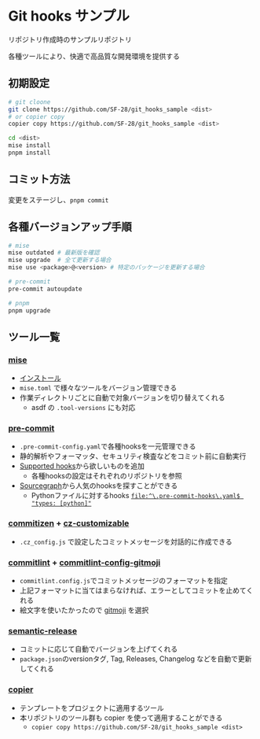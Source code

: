 # Git hooks サンプル

リポジトリ作成時のサンプルリポジトリ

各種ツールにより、快適で高品質な開発環境を提供する

## 初期設定

```sh
# git cloone
git clone https://github.com/SF-28/git_hooks_sample <dist>
# or copier copy
copier copy https://github.com/SF-28/git_hooks_sample <dist>

cd <dist>
mise install
pnpm install
```

## コミット方法

変更をステージし、`pnpm commit`

## 各種バージョンアップ手順

```sh
# mise
mise outdated # 最新版を確認
mise upgrade  # 全て更新する場合
mise use <package>@<version> # 特定のパッケージを更新する場合

# pre-commit
pre-commit autoupdate

# pnpm
pnpm upgrade
```

## ツール一覧

### [mise](https://mise.jdx.dev/)

- [インストール](https://mise.jdx.dev/getting-started.html#installing-mise-cli)
- `mise.toml` で様々なツールをバージョン管理できる
- 作業ディレクトリごとに自動で対象バージョンを切り替えてくれる
  - asdf の `.tool-versions` にも対応

### [pre-commit](https://pre-commit.com/)

- `.pre-commit-config.yaml`で各種hooksを一元管理できる
- 静的解析やフォーマッタ、セキュリティ検査などをコミット前に自動実行
- [Supported hooks](https://pre-commit.com/hooks.html)から欲しいものを追加
  - 各種hooksの設定はそれぞれのリポジトリを参照
- [Sourcegraph](https://sourcegraph.com/search)から人気のhooksを探すことができる
  - Pythonファイルに対するhooks [`file:^\.pre-commit-hooks\.yaml$ "types: [python]"`](https://sourcegraph.com/search?q=file:^\.pre-commit-hooks\.yaml$%20%22types:%20[go]%22)

### [commitizen](https://github.com/commitizen/cz-cli) + [cz-customizable](https://github.com/leoforfree/cz-customizable#steps)

- `.cz_config.js` で設定したコミットメッセージを対話的に作成できる

### [commitlint](https://commitlint.js.org/#/) + [commitlint-config-gitmoji](https://github.com/arvinxx/gitmoji-commit-workflow/tree/master/packages/commitlint-config)

- `commitlint.config.js`でコミットメッセージのフォーマットを指定
- 上記フォーマットに当てはまらなければ、エラーとしてコミットを止めてくれる
- 絵文字を使いたかったので [gitmoji](https://gitmoji.dev/) を選択

### [semantic-release](https://semantic-release.gitbook.io/semantic-release/)

- コミットに応じて自動でバージョンを上げてくれる
- `package.json`のversionタグ, Tag, Releases, Changelog などを自動で更新してくれる

### [copier](https://copier.readthedocs.io/en/stable/)

- テンプレートをプロジェクトに適用するツール
- 本リポジトリのツール群も copier を使って適用することができる
  - `copier copy https://github.com/SF-28/git_hooks_sample <dist>`
